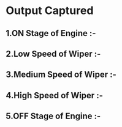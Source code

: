 # Output Captured

## 1.ON Stage of Engine :-

## 2.Low Speed of Wiper :-

## 3.Medium Speed of Wiper :-

## 4.High Speed of Wiper :-

## 5.OFF Stage of Engine :-
